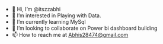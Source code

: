 - 👋 Hi, I’m @itszzabhi
- 👀 I’m interested in Playing with Data.
- 🌱 I’m currently learning MySql
- 💞️ I’m looking to collaborate on Power bi dashboard building
- 📫 How to reach me at Abhis28474@gmail.com

<!---
itszzabhi/itszzabhi is a ✨ special ✨ repository because its `README.md` (this file) appears on your GitHub profile.
You can click the Preview link to take a look at your changes.
--->

